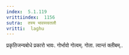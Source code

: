 ```yaml
---
index:  5.1.119
vrittiindex:  1156
sutra:  तस्य भावस्त्वतलौ
vritti:  laghu 
---
```


प्रकृतिजन्यबोधे प्रकारो भावः. गोर्भावो गोत्वम्. गोता. त्वान्तं क्लीबम्..

